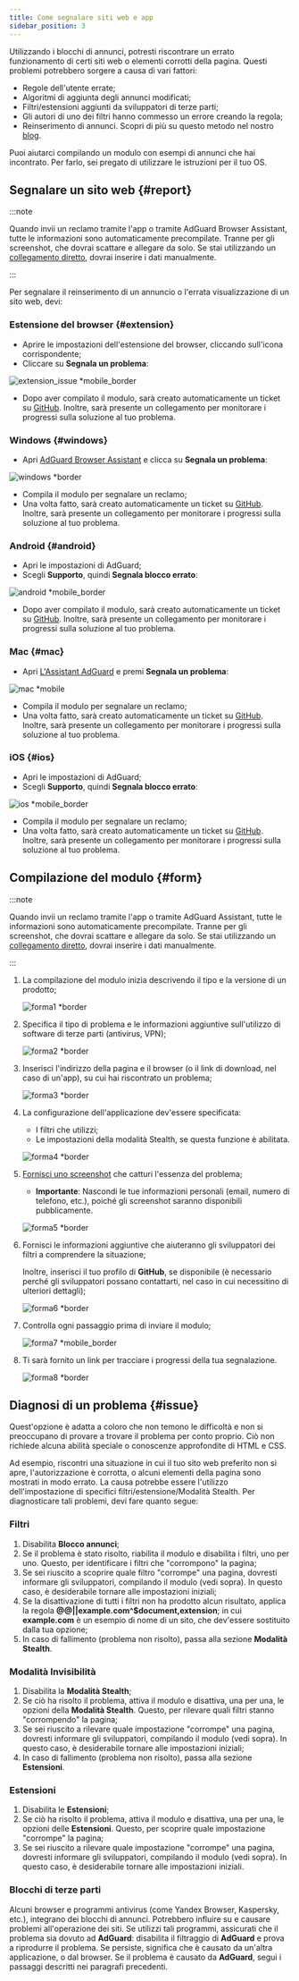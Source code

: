 ```yaml
---
title: Come segnalare siti web e app
sidebar_position: 3
---
```



Utilizzando i blocchi di annunci, potresti riscontrare un errato funzionamento di certi siti web o elementi corrotti della pagina. Questi problemi potrebbero sorgere a causa di vari fattori:

- Regole dell'utente errate;
- Algoritmi di aggiunta degli annunci modificati;
- Filtri/estensioni aggiunti da sviluppatori di terze parti;
- Gli autori di uno dei filtri hanno commesso un errore creando la regola;
- Reinserimento di annunci. Scopri di più su questo metodo nel nostro [blog](https://adguard.com/en/blog/ad-reinsertion.html).

Puoi aiutarci compilando un modulo con esempi di annunci che hai incontrato. Per farlo, sei pregato di utilizzare le istruzioni per il tuo OS.

## Segnalare un sito web {#report}

:::note

Quando invii un reclamo tramite l'app o tramite AdGuard Browser Assistant, tutte le informazioni sono automaticamente precompilate. Tranne per gli screenshot, che dovrai scattare e allegare da solo. Se stai utilizzando un [collegamento diretto](https://reports.adguard.com/new_issue.html), dovrai inserire i dati manualmente.

:::

Per segnalare il reinserimento di un annuncio o l'errata visualizzazione di un sito web, devi:

### Estensione del browser {#extension}

- Aprire le impostazioni dell'estensione del browser, cliccando sull'icona corrispondente;
- Cliccare su **Segnala un problema**:

![extension_issue *mobile_border](https://cdn.adtidy.org/blog/new/5si74extension.png)

- Dopo aver compilato il modulo, sarà creato automaticamente un ticket su [GitHub](https://github.com/AdguardTeam/AdguardFilters/issues). Inoltre, sarà presente un collegamento per monitorare i progressi sulla soluzione al tuo problema.

### Windows {#windows}

- Apri [AdGuard Browser Assistant](/adguard-for-windows/browser-assistant) e clicca su **Segnala un problema**:

![windows *border](https://cdn.adtidy.org/content/Kb/ad_blocker/guides/browser-assistant.png)

- Compila il modulo per segnalare un reclamo;
- Una volta fatto, sarà creato automaticamente un ticket su [GitHub](https://github.com/AdguardTeam/AdguardFilters/issues). Inoltre, sarà presente un collegamento per monitorare i progressi sulla soluzione al tuo problema.

### Android {#android}

- Apri le impostazioni di AdGuard;
- Scegli **Supporto**, quindi **Segnala blocco errato**:

![android *mobile_border](https://cdn.adtidy.org/blog/new/apicfkandroid-new.jpg)

- Dopo aver compilato il modulo, sarà creato automaticamente un ticket su [GitHub](https://github.com/AdguardTeam/AdguardFilters/issues). Inoltre, sarà presente un collegamento per monitorare i progressi sulla soluzione al tuo problema.

### Mac {#mac}

- Apri [L'Assistant AdGuard](/adguard-for-mac/features/browser-assistant) e premi **Segnala un problema**:

![mac *mobile](https://cdn.adtidy.org/content/kb/ad_blocker/guides/browser-assistant-mac.png)

- Compila il modulo per segnalare un reclamo;
- Una volta fatto, sarà creato automaticamente un ticket su [GitHub](https://github.com/AdguardTeam/AdguardFilters/issues). Inoltre, sarà presente un collegamento per monitorare i progressi sulla soluzione al tuo problema.

### iOS {#ios}

- Apri le impostazioni di AdGuard;
- Scegli **Supporto**, quindi **Segnala blocco errato**:

![ios *mobile_border](https://cdn.adtidy.org/blog/new/fnl9aios.jpeg)

- Compila il modulo per segnalare un reclamo;
- Una volta fatto, sarà creato automaticamente un ticket su [GitHub](https://github.com/AdguardTeam/AdguardFilters/issues). Inoltre, sarà presente un collegamento per monitorare i progressi sulla soluzione al tuo problema.

## Compilazione del modulo {#form}

:::note

Quando invii un reclamo tramite l'app o tramite AdGuard Assistant, tutte le informazioni sono automaticamente precompilate. Tranne per gli screenshot, che dovrai scattare e allegare da solo. Se stai utilizzando un [collegamento diretto](https://reports.adguard.com/new_issue.html), dovrai inserire i dati manualmente.

:::

1. La compilazione del modulo inizia descrivendo il tipo e la versione di un prodotto;

    ![forma1 *border](https://cdn.adtidy.org/content/Kb/ad_blocker/guides/forma1en.png)

2. Specifica il tipo di problema e le informazioni aggiuntive sull'utilizzo di software di terze parti (antivirus, VPN);

    ![forma2 *border](https://cdn.adtidy.org/content/Kb/ad_blocker/guides/forma2en.png)

3. Inserisci l'indirizzo della pagina e il browser (o il link di download, nel caso di un'app), su cui hai riscontrato un problema;

    ![forma3 *border](https://cdn.adtidy.org/content/Kb/ad_blocker/guides/forma3en.png)

4. La configurazione dell'applicazione dev'essere specificata:

    - I filtri che utilizzi;
    - Le impostazioni della modalità Stealth, se questa funzione è abilitata.

    ![forma4 *border](https://cdn.adtidy.org/content/kb/ad_blocker/guides/forma4en.png)

5. [Fornisci uno screenshot](../take-screenshot) che catturi l'essenza del problema;

    - **Importante**: Nascondi le tue informazioni personali (email, numero di telefono, etc.), poiché gli screenshot saranno disponibili pubblicamente.

    ![forma5 *border](https://cdn.adtidy.org/content/Kb/ad_blocker/guides/forma5en.png)

6. Fornisci le informazioni aggiuntive che aiuteranno gli sviluppatori dei filtri a comprendere la situazione;

    Inoltre, inserisci il tuo profilo di **GitHub**, se disponibile (è necessario perché gli sviluppatori possano contattarti, nel caso in cui necessitino di ulteriori dettagli);

    ![forma6 *border](https://cdn.adtidy.org/content/Kb/ad_blocker/guides/forma6en.png)

7. Controlla ogni passaggio prima di inviare il modulo;

    ![forma7 *mobile_border](https://cdn.adtidy.org/content/Kb/ad_blocker/guides/forma7en.png)

8. Ti sarà fornito un link per tracciare i progressi della tua segnalazione.

    ![forma8 *border](https://cdn.adtidy.org/content/Kb/ad_blocker/guides/forma8en.png)

## Diagnosi di un problema {#issue}

Quest'opzione è adatta a coloro che non temono le difficoltà e non si preoccupano di provare a trovare il problema per conto proprio. Ciò non richiede alcuna abilità speciale o conoscenze approfondite di HTML e CSS.

Ad esempio, riscontri una situazione in cui il tuo sito web preferito non si apre, l'autorizzazione è corrotta, o alcuni elementi della pagina sono mostrati in modo errato. La causa potrebbe essere l'utilizzo dell'impostazione di specifici filtri/estensione/Modalità Stealth. Per diagnosticare tali problemi, devi fare quanto segue:

### **Filtri**

1. Disabilita **Blocco annunci**;
2. Se il problema è stato risolto, riabilita il modulo e disabilita i filtri, uno per uno. Questo, per identificare i filtri che "corrompono" la pagina;
3. Se sei riuscito a scoprire quale filtro "corrompe" una pagina, dovresti informare gli sviluppatori, compilando il modulo (vedi sopra). In questo caso, è desiderabile tornare alle impostazioni iniziali;
4. Se la disattivazione di tutti i filtri non ha prodotto alcun risultato, applica la regola **@@||example.com^$document,extension**; in cui **example.com** è un esempio di nome di un sito, che dev'essere sostituito dalla tua opzione;
5. In caso di fallimento (problema non risolto), passa alla sezione **Modalità Stealth**.

### **Modalità Invisibilità**

1. Disabilita la **Modalità Stealth**;
2. Se ciò ha risolto il problema, attiva il modulo e disattiva, una per una, le opzioni della **Modalità Stealth**. Questo, per rilevare quali filtri stanno "corrompendo" la pagina;
3. Se sei riuscito a rilevare quale impostazione "corrompe" una pagina, dovresti informare gli sviluppatori, compilando il modulo (vedi sopra). In questo caso, è desiderabile tornare alle impostazioni iniziali;
4. In caso di fallimento (problema non risolto), passa alla sezione **Estensioni**.

### **Estensioni**

1. Disabilita le **Estensioni**;
2. Se ciò ha risolto il problema, attiva il modulo e disattiva, una per una, le opzioni delle **Estensioni**. Questo, per scoprire quale impostazione "corrompe" la pagina;
3. Se sei riuscito a rilevare quale impostazione "corrompe" una pagina, dovresti informare gli sviluppatori, compilando il modulo (vedi sopra). In questo caso, è desiderabile tornare alle impostazioni iniziali.

### **Blocchi di terze parti**

Alcuni browser e programmi antivirus (come Yandex Browser, Kaspersky, etc.), integrano dei blocchi di annunci. Potrebbero influire su e causare problemi all'operazione dei siti. Se utilizzi tali programmi, assicurati che il problema sia dovuto ad **AdGuard**: disabilita il filtraggio di **AdGuard** e prova a riprodurre il problema. Se persiste, significa che è causato da un'altra applicazione, o dal browser. Se il problema è causato da **AdGuard**, segui i passaggi descritti nei paragrafi precedenti.
